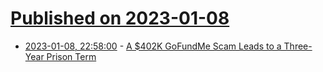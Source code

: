 # [Published on 2023-01-08](index.md)

* [2023-01-08, 22:58:00](https://yro.slashdot.org/story/23/01/08/2255226/a-402k-gofundme-scam-leads-to-a-three-year-prison-term?utm_source=rss1.0mainlinkanon&utm_medium=feed) - [A $402K GoFundMe Scam Leads to a Three-Year Prison Term](https://yro.slashdot.org/story/23/01/08/2255226/a-402k-gofundme-scam-leads-to-a-three-year-prison-term?utm_source=rss1.0mainlinkanon&utm_medium=feed)

